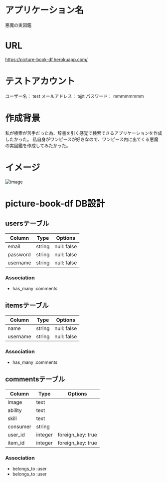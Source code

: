 # アプリケーション名
  悪魔の実図鑑

# URL
  https://picture-book-df.herokuapp.com/

# テストアカウント
  ユーザー名： test
  メールアドレス： t@t
  パスワード： mmmmmmmm

# 作成背景
  私が検索が苦手だった為、辞書を引く感覚で検索できるアプリケーションを作成したかった。
  私自身がワンピースが好きなので、ワンピース内に出てくる悪魔の実図鑑を作成してみたかった。

# イメージ
![image](https://user-images.githubusercontent.com/61180330/79121363-1b206980-7dd0-11ea-9754-e42f14eb1b55.png)


# picture-book-df DB設計
## usersテーブル
|Column|Type|Options|
|------|----|-------|
|email|string|null: false|
|password|string|null: false|
|username|string|null: false|
### Association
- has_many :comments

## itemsテーブル
|Column|Type|Options|
|------|----|-------|
|name|string|null: false|
|username|string|null: false|
### Association
- has_many :comments

## commentsテーブル
|Column|Type|Options|
|------|----|-------|
|image|text||
|ability|text||
|skill|text||
|consumer|string||
|user_id|integer|foreign_key: true|
|item_id|integer|foreign_key: true|
### Association
- belongs_to :user
- belongs_to :user
